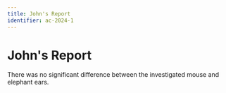 ```yaml
---
title: John's Report
identifier: ac-2024-1
---
```


# John's Report

There was no significant difference between the investigated mouse and elephant ears.